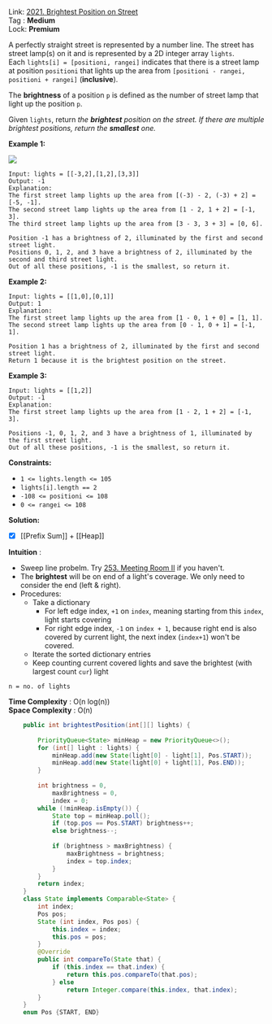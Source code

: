 Link: [2021. Brightest Position on Street](https://leetcode.com/problems/brightest-position-on-street/) <br>
Tag : **Medium**<br>
Lock: **Premium**

A perfectly straight street is represented by a number line. The street has street lamp(s) on it and is represented by a 2D integer array `lights`. Each `lights[i] = [positioni, rangei]` indicates that there is a street lamp at position `positioni` that lights up the area from `[positioni - rangei, positioni + rangei]` (**inclusive**).

The **brightness** of a position `p` is defined as the number of street lamp that light up the position `p`.

Given `lights`, return _the **brightest** position on the_ _street. If there are multiple brightest positions, return the **smallest** one._

**Example 1:**

![](https://assets.leetcode.com/uploads/2021/09/28/image-20210928155140-1.png)
```
Input: lights = [[-3,2],[1,2],[3,3]]
Output: -1
Explanation:
The first street lamp lights up the area from [(-3) - 2, (-3) + 2] = [-5, -1].
The second street lamp lights up the area from [1 - 2, 1 + 2] = [-1, 3].
The third street lamp lights up the area from [3 - 3, 3 + 3] = [0, 6].

Position -1 has a brightness of 2, illuminated by the first and second street light.
Positions 0, 1, 2, and 3 have a brightness of 2, illuminated by the second and third street light.
Out of all these positions, -1 is the smallest, so return it.
```

**Example 2:**
```
Input: lights = [[1,0],[0,1]]
Output: 1
Explanation:
The first street lamp lights up the area from [1 - 0, 1 + 0] = [1, 1].
The second street lamp lights up the area from [0 - 1, 0 + 1] = [-1, 1].

Position 1 has a brightness of 2, illuminated by the first and second street light.
Return 1 because it is the brightest position on the street.
```

**Example 3:**
```
Input: lights = [[1,2]]
Output: -1
Explanation:
The first street lamp lights up the area from [1 - 2, 1 + 2] = [-1, 3].

Positions -1, 0, 1, 2, and 3 have a brightness of 1, illuminated by the first street light.
Out of all these positions, -1 is the smallest, so return it.
```

**Constraints:**
-   `1 <= lights.length <= 105`
-   `lights[i].length == 2`
-   `-108 <= positioni <= 108`
-   `0 <= rangei <= 108`

**Solution:**

- [x] [[Prefix Sum]] + [[Heap]]

**Intuition** :
-   Sweep line probelm. Try [253. Meeting Room II](https://leetcode.com/problems/meeting-rooms-ii/) if you haven't.
-   The **brightest** will be on end of a light's coverage. We only need to consider the end (left & right).
-   Procedures:
    -   Take a dictionary
        -   For left edge index, `+1` on `index`, meaning starting from this `index`, light starts covering
        -   For right edge index, `-1` on `index + 1`, because right end is also covered by current light, the next index (`index+1`) won't be covered.
    -   Iterate the sorted dictionary entries
    -   Keep counting current covered lights and save the brightest (with largest count `cur`) light

```
n = no. of lights
```
**Time Complexity** : O(n log(n))<br>
**Space Complexity** : O(n)

```java
    public int brightestPosition(int[][] lights) {
        
        PriorityQueue<State> minHeap = new PriorityQueue<>();
        for (int[] light : lights) {
            minHeap.add(new State(light[0] - light[1], Pos.START));
            minHeap.add(new State(light[0] + light[1], Pos.END));
        }
        
        int brightness = 0,
            maxBrightness = 0,
            index = 0;
        while (!minHeap.isEmpty()) {
            State top = minHeap.poll();
            if (top.pos == Pos.START) brightness++;
            else brightness--;
            
            if (brightness > maxBrightness) {
                maxBrightness = brightness;
                index = top.index;
            }
        }
        return index;
    }
    class State implements Comparable<State> {
        int index;
        Pos pos;
        State (int index, Pos pos) {
            this.index = index;
            this.pos = pos;
        }
        @Override
        public int compareTo(State that) {
            if (this.index == that.index) {
                return this.pos.compareTo(that.pos);
            } else
                return Integer.compare(this.index, that.index);
        }
    }
    enum Pos {START, END}
```
